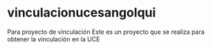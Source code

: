 # vinculacionucesangolqui
Para proyecto de vinculación
Este es un proyecto que se realiza para obtener la vinculación en la UCE
